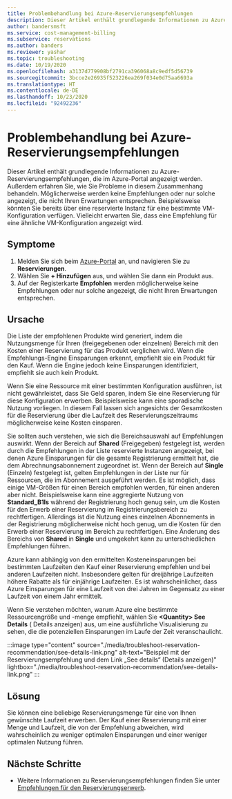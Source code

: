 ```yaml
---
title: Problembehandlung bei Azure-Reservierungsempfehlungen
description: Dieser Artikel enthält grundlegende Informationen zu Azure-Reservierungsempfehlungen, die im Azure-Portal angezeigt werden. Außerdem erfahren Sie, wie Sie Probleme in diesem Zusammenhang behandeln.
author: bandersmsft
ms.service: cost-management-billing
ms.subservice: reservations
ms.author: banders
ms.reviewer: yashar
ms.topic: troubleshooting
ms.date: 10/19/2020
ms.openlocfilehash: a3137d779908bf2791ca396068a8c9edf5d56739
ms.sourcegitcommit: 3bcce2e26935f523226ea269f034e0d75aa6693a
ms.translationtype: HT
ms.contentlocale: de-DE
ms.lasthandoff: 10/23/2020
ms.locfileid: "92492236"
---
```

# <a name="troubleshoot-azure-reservation-recommendations"></a>Problembehandlung bei Azure-Reservierungsempfehlungen

Dieser Artikel enthält grundlegende Informationen zu Azure-Reservierungsempfehlungen, die im Azure-Portal angezeigt werden. Außerdem erfahren Sie, wie Sie Probleme in diesem Zusammenhang behandeln. Möglicherweise werden keine Empfehlungen oder nur solche angezeigt, die nicht Ihren Erwartungen entsprechen. Beispielsweise könnten Sie bereits über eine reservierte Instanz für eine bestimmte VM-Konfiguration verfügen. Vielleicht erwarten Sie, dass eine Empfehlung für eine ähnliche VM-Konfiguration angezeigt wird.

## <a name="symptoms"></a>Symptome

1. Melden Sie sich beim [Azure-Portal](https://portal.azure.com/) an, und navigieren Sie zu **Reservierungen**.
2. Wählen Sie **+ Hinzufügen** aus, und wählen Sie dann ein Produkt aus.
3. Auf der Registerkarte **Empfohlen** werden möglicherweise keine Empfehlungen oder nur solche angezeigt, die nicht Ihren Erwartungen entsprechen.

## <a name="cause"></a>Ursache

Die Liste der empfohlenen Produkte wird generiert, indem die Nutzungsmenge für Ihren (freigegebenen oder einzelnen) Bereich mit den Kosten einer Reservierung für das Produkt verglichen wird. Wenn die Empfehlungs-Engine Einsparungen erkennt, empfiehlt sie ein Produkt für den Kauf. Wenn die Engine jedoch keine Einsparungen identifiziert, empfiehlt sie auch kein Produkt.

Wenn Sie eine Ressource mit einer bestimmten Konfiguration ausführen, ist nicht gewährleistet, dass Sie Geld sparen, indem Sie eine Reservierung für diese Konfiguration erwerben. Beispielsweise kann eine sporadische Nutzung vorliegen. In diesem Fall lassen sich angesichts der Gesamtkosten für die Reservierung über die Laufzeit des Reservierungszeitraums möglicherweise keine Kosten einsparen.

Sie sollten auch verstehen, wie sich die Bereichsauswahl auf Empfehlungen auswirkt. Wenn der Bereich auf **Shared** (Freigegeben) festgelegt ist, werden durch die Empfehlungen in der Liste reservierte Instanzen angezeigt, bei denen Azure Einsparungen für die gesamte Registrierung ermittelt hat, die dem Abrechnungsabonnement zugeordnet ist. Wenn der Bereich auf **Single** (Einzeln) festgelegt ist, gelten Empfehlungen in der Liste nur für Ressourcen, die im Abonnement ausgeführt werden. Es ist möglich, dass einige VM-Größen für einen Bereich empfohlen werden, für einen anderen aber nicht. Beispielsweise kann eine aggregierte Nutzung von **Standard_B1ls** während der Registrierung hoch genug sein, um die Kosten für den Erwerb einer Reservierung im Registrierungsbereich zu rechtfertigen. Allerdings ist die Nutzung eines einzelnen Abonnements in der Registrierung möglicherweise nicht hoch genug, um die Kosten für den Erwerb einer Reservierung im Bereich zu rechtfertigen. Eine Änderung des Bereichs von **Shared** in **Single** und umgekehrt kann zu unterschiedlichen Empfehlungen führen.

Azure kann abhängig von den ermittelten Kosteneinsparungen bei bestimmten Laufzeiten den Kauf einer Reservierung empfehlen und bei anderen Laufzeiten nicht. Insbesondere gelten für dreijährige Laufzeiten höhere Rabatte als für einjährige Laufzeiten. Es ist wahrscheinlicher, dass Azure Einsparungen für eine Laufzeit von drei Jahren im Gegensatz zu einer Laufzeit von einem Jahr ermittelt.

Wenn Sie verstehen möchten, warum Azure eine bestimmte Ressourcengröße und -menge empfiehlt, wählen Sie **&lt;Quantity&gt; See Details** (<Menge> Details anzeigen) aus, um eine ausführliche Visualisierung zu sehen, die die potenziellen Einsparungen im Laufe der Zeit veranschaulicht.

:::image type="content" source="./media/troubleshoot-reservation-recommendation/see-details-link.png" alt-text="Beispiel mit der Reservierungsempfehlung und dem Link „See details“ (Details anzeigen)" lightbox="./media/troubleshoot-reservation-recommendation/see-details-link.png" :::

## <a name="solution"></a>Lösung

Sie können eine beliebige Reservierungsmenge für eine von Ihnen gewünschte Laufzeit erwerben. Der Kauf einer Reservierung mit einer Menge und Laufzeit, die von der Empfehlung abweichen, wird wahrscheinlich zu weniger optimalen Einsparungen und einer weniger optimalen Nutzung führen.

## <a name="next-steps"></a>Nächste Schritte

- Weitere Informationen zu Reservierungsempfehlungen finden Sie unter [Empfehlungen für den Reservierungserwerb](determine-reservation-purchase.md).
